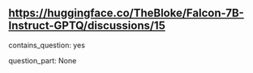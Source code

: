 ## https://huggingface.co/TheBloke/Falcon-7B-Instruct-GPTQ/discussions/15

contains_question: yes

question_part: None